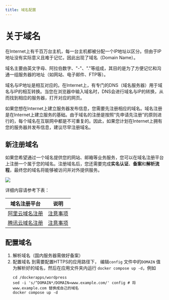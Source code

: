 ```yaml
---
title: 域名配置
---
```

# 关于域名

在Internet上有千百万台主机，每一台主机都被分配一个IP地址以区分。但由于IP地址没有实际意义且难于记忆，因此出现了域名（Domain Name）。

域名主要由英文字母、阿拉伯数字、"-"、"."等组成，其目的是为了方便记忆和沟通一组服务器的地址（如网站、电子邮件、FTP等）。

域名与IP地址是相互对应的。在Internet上，有专门的DNS（域名服务器）用于域名与IP的相互转换。当您在浏览器中输入域名时，DNS会进行域名与IP的转换，从而找到相应的服务器，打开对应的网页。

如果您想在Internet上建立服务器发布信息，您需要先注册相应的域名。域名注册是在Internet上建立服务的基础。由于域名的注册是按照“先申请先注册”的原则进行的，每个域名在互联网中都是不可重复的。因此，如果您计划在Internet上拥有您的服务器并发布信息，建议尽早注册域名。

## 新注册域名

如果您希望通过一个域名提供您的网站、邮箱等业务服务，您可以在域名注册平台上注册一个属于您的域名。注册域名后，您还需要完成**实名认证**、**备案**和**解析流程**，最终您的域名将能够被访问并对外提供服务。

![](https://image.stacknil.com/images/msedge_x16dqNYOQV.png)

  
详细内容请参考下表：

| 域名注册平台 | 说明 |
| ------------ | ---- |
| [阿里云域名注册](https://wanwang.aliyun.com/) | [注意事项](https://help.aliyun.com/document_detail/61257.html) |
| [腾讯云域名注册](https://dnspod.cloud.tencent.com/) | [注意事项](https://cloud.tencent.com/document/product/242/39039) |
## 配置域名

1.  解析域名（国内服务器需做好备案）
2.  配置域名
	 到需要配置HTTPS的应用路径下， 编辑`config` 文件中的`DOMAIN` 值为解析好的域名，然后在应用文件夹内运行 `docker compose up -d`，例如
	 ``` shell
	 cd /dockerapps/wordpress
	 sed -i 's/^DOMAIN*/DOMAIN=www.example.com/' config # 将 www.example.com 替换成自己的域名
	 docker compose up -d
	 ```



